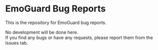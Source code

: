 # EmoGuard Bug Reports

This is the repository for EmoGuard bug reports.

No development will be done here.  
If you find any bugs or have any requests, please report them from the Issues tab.
